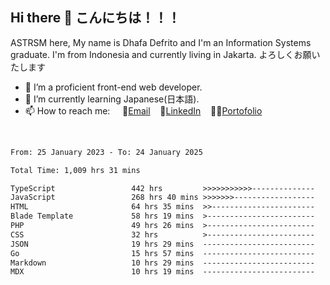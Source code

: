 ## Hi there 👋 こんにちは！！！
ASTRSM here, My name is Dhafa Defrito and I'm an Information Systems graduate. I'm from Indonesia and currently living in Jakarta. よろしくお願いたします

- 🔭 I’m a proficient front-end web developer.
- 🌱 I’m currently learning Japanese(日本語).
- 📫 How to reach me: &nbsp;&nbsp;&nbsp;&nbsp;📧[Email](ddefrito@gmail.com)&nbsp;&nbsp;&nbsp;&nbsp;💼[LinkedIn](https://www.linkedin.com/in/dhafa-defrita-rama-yudistira-9357a9229/)&nbsp;&nbsp;&nbsp;&nbsp;👨‍🎨[Portofolio](https://ddefrito.vercel.app/)
<br>
<!-- <p align="left">
<a href="https://github.com/ASTRSM">
  <img height="180em" src="https://github-readme-stats-eight-theta.vercel.app/api?username=ASTRSM&show_icons=true&theme=dracula&include_all_commits=true&count_private=true"/>
  <img height="180em" src="https://github-readme-stats-eight-theta.vercel.app/api/top-langs/?username=ASTRSM&layout=compact&langs_count=8&theme=dracula"/>
</a>
</p> -->

<!--START_SECTION:waka-->

```txt
From: 25 January 2023 - To: 24 January 2025

Total Time: 1,009 hrs 31 mins

TypeScript                 442 hrs         >>>>>>>>>>>--------------   43.78 %
JavaScript                 268 hrs 40 mins >>>>>>>------------------   26.61 %
HTML                       64 hrs 35 mins  >>-----------------------   06.40 %
Blade Template             58 hrs 19 mins  >------------------------   05.78 %
PHP                        49 hrs 26 mins  >------------------------   04.90 %
CSS                        32 hrs          >------------------------   03.17 %
JSON                       19 hrs 29 mins  -------------------------   01.93 %
Go                         15 hrs 57 mins  -------------------------   01.58 %
Markdown                   10 hrs 29 mins  -------------------------   01.04 %
MDX                        10 hrs 19 mins  -------------------------   01.02 %
```

<!--END_SECTION:waka-->
